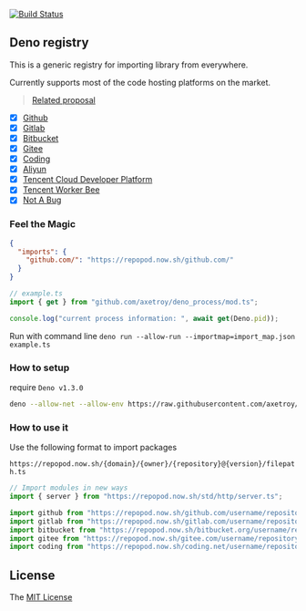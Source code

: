 [![Build Status](https://github.com/axetroy/registry/workflows/test/badge.svg)](https://github.com/axetroy/registry/actions)

## Deno registry

This is a generic registry for importing library from everywhere.

Currently supports most of the code hosting platforms on the market.

> [Related proposal](https://github.com/denoland/registry/issues/117)

- [x] [Github](https://github.com)
- [x] [Gitlab](https://gitlab.com)
- [x] [Bitbucket](https://bitbucket.org)
- [x] [Gitee](https://gitee.com)
- [x] [Coding](https://coding.net)
- [x] [Aliyun](https://code.aliyun.com)
- [x] [Tencent Cloud Developer Platform](https://dev.tencent.com)
- [x] [Tencent Worker Bee](https://git.code.tencent.com)
- [x] [Not A Bug](https://notabug.org)

### Feel the Magic

```json
{
  "imports": {
    "github.com/": "https://repopod.now.sh/github.com/"
  }
}
```

```ts
// example.ts
import { get } from "github.com/axetroy/deno_process/mod.ts";

console.log("current process information: ", await get(Deno.pid));
```

Run with command line `deno run --allow-run --importmap=import_map.json example.ts`

### How to setup

require `Deno v1.3.0`

```bash
deno --allow-net --allow-env https://raw.githubusercontent.com/axetroy/registry/master/server.ts
```

### How to use it

Use the following format to import packages

`https://repopod.now.sh/{domain}/{owner}/{repository}@{version}/filepath.ts`

```typescript
// Import modules in new ways
import { server } from "https://repopod.now.sh/std/http/server.ts";

import github from "https://repopod.now.sh/github.com/username/repository/mod.ts";
import gitlab from "https://repopod.now.sh/gitlab.com/username/repository/mod.ts";
import bitbucket from "https://repopod.now.sh/bitbucket.org/username/repository/mod.ts";
import gitee from "https://repopod.now.sh/gitee.com/username/repository/mod.ts";
import coding from "https://repopod.now.sh/coding.net/username/repository/mod.ts";
```

## License

The [MIT License](LICENSE)
